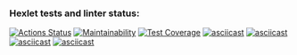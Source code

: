 ### Hexlet tests and linter status:
[![Actions Status](https://github.com/maksimfad/python-project-lvl2/workflows/hexlet-check/badge.svg)](https://github.com/maksimfad/python-project-lvl2/actions)
[![Maintainability](https://api.codeclimate.com/v1/badges/4011ef9900bd70aa26a9/maintainability)](https://codeclimate.com/github/maksimfad/python-project-lvl2/maintainability)
[![Test Coverage](https://api.codeclimate.com/v1/badges/4011ef9900bd70aa26a9/test_coverage)](https://codeclimate.com/github/maksimfad/python-project-lvl2/test_coverage)
[![asciicast](https://asciinema.org/a/JiO0z5kkk4FKOVImR1EYY0mB4.svg)](https://asciinema.org/a/JiO0z5kkk4FKOVImR1EYY0mB4)
[![asciicast](https://asciinema.org/a/2tjfMZUtgyrRg8rZeBqy6y1xG.svg)](https://asciinema.org/a/2tjfMZUtgyrRg8rZeBqy6y1xG)
[![asciicast](https://asciinema.org/a/RH4reupEeHUm1ltT2ElRLZ4Wl.svg)](https://asciinema.org/a/RH4reupEeHUm1ltT2ElRLZ4Wl)
[![asciicast](https://asciinema.org/a/Kt0wRMgeKupbVaBo0qc8mG7hh.svg)](https://asciinema.org/a/Kt0wRMgeKupbVaBo0qc8mG7hh)